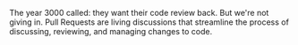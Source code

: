 ---
---

The year 3000 called\: they want their code review back. But we're not giving in. Pull Requests are living discussions that streamline the process of discussing, reviewing, and managing changes to code.